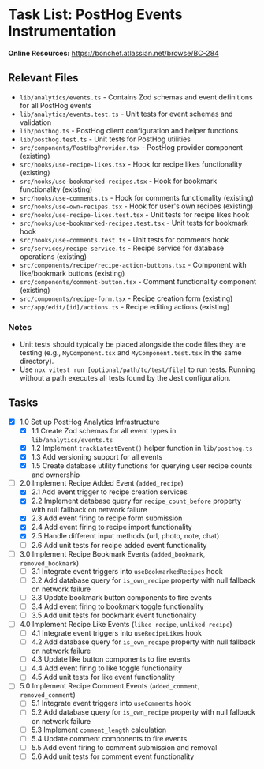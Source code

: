 # Task List: PostHog Events Instrumentation

**Online Resources:** https://bonchef.atlassian.net/browse/BC-284

## Relevant Files

- `lib/analytics/events.ts` - Contains Zod schemas and event definitions for all PostHog events
- `lib/analytics/events.test.ts` - Unit tests for event schemas and validation
- `lib/posthog.ts` - PostHog client configuration and helper functions
- `lib/posthog.test.ts` - Unit tests for PostHog utilities
- `src/components/PostHogProvider.tsx` - PostHog provider component (existing)
- `src/hooks/use-recipe-likes.tsx` - Hook for recipe likes functionality (existing)
- `src/hooks/use-bookmarked-recipes.tsx` - Hook for bookmark functionality (existing)
- `src/hooks/use-comments.ts` - Hook for comments functionality (existing)
- `src/hooks/use-own-recipes.tsx` - Hook for user's own recipes (existing)
- `src/hooks/use-recipe-likes.test.tsx` - Unit tests for recipe likes hook
- `src/hooks/use-bookmarked-recipes.test.tsx` - Unit tests for bookmark hook
- `src/hooks/use-comments.test.ts` - Unit tests for comments hook
- `src/services/recipe-service.ts` - Recipe service for database operations (existing)
- `src/components/recipe/recipe-action-buttons.tsx` - Component with like/bookmark buttons (existing)
- `src/components/comment-button.tsx` - Comment functionality component (existing)
- `src/components/recipe-form.tsx` - Recipe creation form (existing)
- `src/app/edit/[id]/actions.ts` - Recipe editing actions (existing)

### Notes

- Unit tests should typically be placed alongside the code files they are testing (e.g., `MyComponent.tsx` and `MyComponent.test.tsx` in the same directory).
- Use `npx vitest run [optional/path/to/test/file]` to run tests. Running without a path executes all tests found by the Jest configuration.

## Tasks

- [x] 1.0 Set up PostHog Analytics Infrastructure
    - [x] 1.1 Create Zod schemas for all event types in `lib/analytics/events.ts`
    - [x] 1.2 Implement `trackLatestEvent()` helper function in `lib/posthog.ts`
    - [x] 1.3 Add versioning support for all events
    - [x] 1.5 Create database utility functions for querying user recipe counts and ownership

- [ ] 2.0 Implement Recipe Added Event (`added_recipe`)
    - [x] 2.1 Add event trigger to recipe creation services
    - [x] 2.2 Implement database query for `recipe_count_before` property with null fallback on network failure
    - [x] 2.3 Add event firing to recipe form submission
    - [x] 2.4 Add event firing to recipe import functionality
    - [x] 2.5 Handle different input methods (url, photo, note, chat)
    - [ ] 2.6 Add unit tests for recipe added event functionality

- [ ] 3.0 Implement Recipe Bookmark Events (`added_bookmark`, `removed_bookmark`)
    - [ ] 3.1 Integrate event triggers into `useBookmarkedRecipes` hook
    - [ ] 3.2 Add database query for `is_own_recipe` property with null fallback on network failure
    - [ ] 3.3 Update bookmark button components to fire events
    - [ ] 3.4 Add event firing to bookmark toggle functionality
    - [ ] 3.5 Add unit tests for bookmark event functionality

- [ ] 4.0 Implement Recipe Like Events (`liked_recipe`, `unliked_recipe`)
    - [ ] 4.1 Integrate event triggers into `useRecipeLikes` hook
    - [ ] 4.2 Add database query for `is_own_recipe` property with null fallback on network failure
    - [ ] 4.3 Update like button components to fire events
    - [ ] 4.4 Add event firing to like toggle functionality
    - [ ] 4.5 Add unit tests for like event functionality

- [ ] 5.0 Implement Recipe Comment Events (`added_comment`, `removed_comment`)
    - [ ] 5.1 Integrate event triggers into `useComments` hook
    - [ ] 5.2 Add database query for `is_own_recipe` property with null fallback on network failure
    - [ ] 5.3 Implement `comment_length` calculation
    - [ ] 5.4 Update comment components to fire events
    - [ ] 5.5 Add event firing to comment submission and removal
    - [ ] 5.6 Add unit tests for comment event functionality
